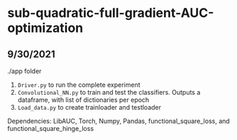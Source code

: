 # sub-quadratic-full-gradient-AUC-optimization
## 9/30/2021
./app folder
1. ```Driver.py``` to run the complete experiment
2. ```Convolutional_NN.py``` to train and test the classifiers. Outputs a dataframe, with list of dictionaries per epoch
3. ```Load_data.py``` to create trainloader and testloader

Dependencies: LibAUC, Torch, Numpy, Pandas, functional_square_loss, and functional_square_hinge_loss

